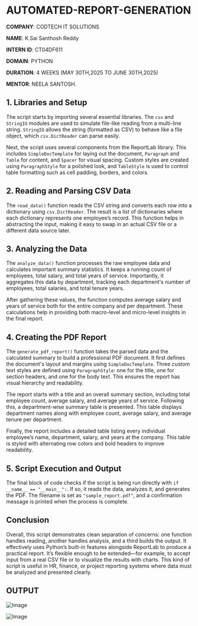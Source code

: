 # AUTOMATED-REPORT-GENERATION

**COMPANY**: CODTECH IT SOLUTIONS

**NAME**: K.Sai Santhosh Reddy

**INTERN ID**: CT04DF611

**DOMAIN**: PYTHON

**DURATION**: 4 WEEKS (MAY 30TH,2025 TO JUNE 30TH,2025)

**MENTOR**: NEELA SANTOSH.

## 1. Libraries and Setup

The script starts by importing several essential libraries. The `csv` and `StringIO` modules are used to simulate file-like reading from a multi-line string. `StringIO` allows the string (formatted as CSV) to behave like a file object, which `csv.DictReader` can parse easily.

Next, the script uses several components from the ReportLab library. This includes `SimpleDocTemplate` for laying out the document, `Paragraph` and `Table` for content, and `Spacer` for visual spacing. Custom styles are created using `ParagraphStyle` for a polished look, and `TableStyle` is used to control table formatting such as cell padding, borders, and colors.

## **2. Reading and Parsing CSV Data**

The `read_data()` function reads the CSV string and converts each row into a dictionary using `csv.DictReader`. The result is a list of dictionaries where each dictionary represents one employee’s record. This function helps in abstracting the input, making it easy to swap in an actual CSV file or a different data source later.

## **3. Analyzing the Data**

The `analyze_data()` function processes the raw employee data and calculates important summary statistics. It keeps a running count of employees, total salary, and total years of service. Importantly, it aggregates this data by department, tracking each department's number of employees, total salaries, and total tenure years.

After gathering these values, the function computes average salary and years of service both for the entire company and per department. These calculations help in providing both macro-level and micro-level insights in the final report.

## **4. Creating the PDF Report**

The `generate_pdf_report()` function takes the parsed data and the calculated summary to build a professional PDF document. It first defines the document's layout and margins using `SimpleDocTemplate`. Three custom text styles are defined using `ParagraphStyle`: one for the title, one for section headers, and one for the body text. This ensures the report has visual hierarchy and readability.

The report starts with a title and an overall summary section, including total employee count, average salary, and average years of service. Following this, a department-wise summary table is presented. This table displays department names along with employee count, average salary, and average tenure per department.

Finally, the report includes a detailed table listing every individual employee’s name, department, salary, and years at the company. This table is styled with alternating row colors and bold headers to improve readability.

## **5. Script Execution and Output**

The final block of code checks if the script is being run directly with `if __name__ == "__main__":`. If so, it reads the data, analyzes it, and generates the PDF. The filename is set as `"sample_report.pdf"`, and a confirmation message is printed when the process is complete.

## **Conclusion**

Overall, this script demonstrates clean separation of concerns: one function handles reading, another handles analysis, and a third builds the output. It effectively uses Python’s built-in features alongside ReportLab to produce a practical report. It’s flexible enough to be extended—for example, to accept input from a real CSV file or to visualize the results with charts. This kind of script is useful in HR, finance, or project reporting systems where data must be analyzed and presented clearly.

## **OUTPUT**

![Image](https://github.com/user-attachments/assets/1a1c8483-06e0-4121-a78f-f46ab927a607)

![Image](https://github.com/user-attachments/assets/52ed84d3-f782-4e94-a5e3-58a94e7c78c3)


